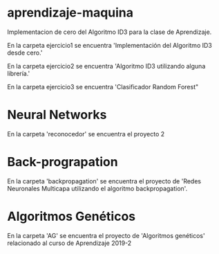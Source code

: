 # aprendizaje-maquina
Implementacion de cero del Algoritmo ID3 para la clase de Aprendizaje.

En la carpeta ejercicio1 se encuentra 'Implementación del Algoritmo ID3 desde cero.'

En la carpeta ejercicio2 se encuentra 'Algoritmo ID3 utilizando alguna librerı́a.'


En la carpeta ejercicio3 se encuentra 'Clasificador Random Forest"
# Neural Networks

En la carpeta 'reconocedor' se encuentra el proyecto 2

# Back-prograpation

En la carpeta 'backpropagation' se encuentra el proyecto de 'Redes Neuronales Multicapa utilizando el
algoritmo backpropagation'.

# Algoritmos Genéticos
En la carpeta 'AG' se encuentra el proyecto de 'Algoritmos genéticos' relacionado al curso de Aprendizaje 2019-2
